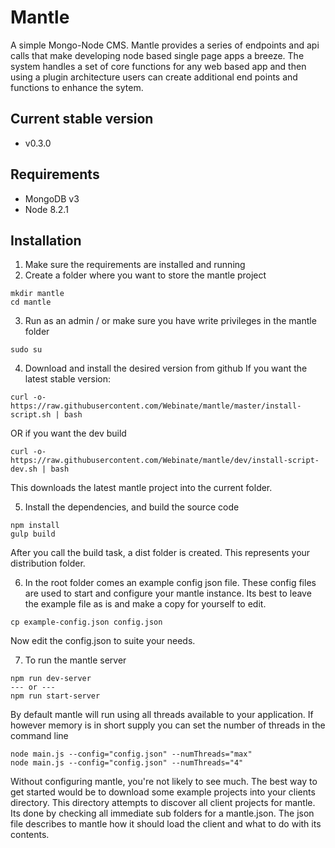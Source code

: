 # Mantle

A simple Mongo-Node CMS. Mantle provides a series of endpoints and api calls
that make developing node based single page apps a breeze. The system handles
a set of core functions for any web based app and then using a plugin architecture
users can create additional end points and functions to enhance the sytem.

## Current stable version

- v0.3.0

## Requirements

- MongoDB v3
- Node 8.2.1

## Installation

1. Make sure the requirements are installed and running
2. Create a folder where you want to store the mantle project

```
mkdir mantle
cd mantle
```

3. Run as an admin / or make sure you have write privileges in the mantle folder

```
sudo su
```

4. Download and install the desired version from github
   If you want the latest stable version:

```
curl -o- https://raw.githubusercontent.com/Webinate/mantle/master/install-script.sh | bash
```

OR if you want the dev build

```
curl -o- https://raw.githubusercontent.com/Webinate/mantle/dev/install-script-dev.sh | bash
```

This downloads the latest mantle project into the current folder.

5. Install the dependencies, and build the source code

```
npm install
gulp build
```

After you call the build task, a dist folder is created. This represents your distribution folder.

6. In the root folder comes an example config json file. These config files are used to start and configure your mantle instance.
   Its best to leave the example file as is and make a copy for yourself to edit.

```
cp example-config.json config.json
```

Now edit the config.json to suite your needs.

7. To run the mantle server

```
npm run dev-server
--- or ---
npm run start-server
```

By default mantle will run using all threads available to your application. If however memory is in short supply you can set the number of threads in the command line

```
node main.js --config="config.json" --numThreads="max"
node main.js --config="config.json" --numThreads="4"
```

Without configuring mantle, you're not likely to see much. The best way to get started would be
to download some example projects into your clients directory. This directory attempts to discover
all client projects for mantle. Its done by checking all immediate sub folders for a mantle.json.
The json file describes to mantle how it should load the client and what to do with its contents.
